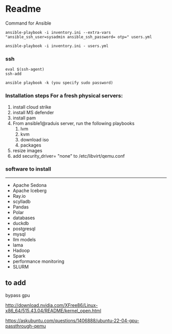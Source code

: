 # Readme

Command for Ansible
```
ansible-playbook -i inventory.ini --extra-vars "ansible_ssh_user=sysadmin ansible_ssh_password= otp=" users.yml
```
```
ansible-playbook -i inventory.ini - users.yml
```
  
  ### ssh
```
eval $(ssh-agent)
ssh-add
```
  
 ```  
ansible playbook -k (you specify sudo password)
```
  
  
### Installation steps For a fresh physical servers:

 1. install cloud strike
 2. install MS defender
 3. install pam
 4. From ansible1@raduis server, run the following playbooks
	 1. lvm
	 2. kvm
	 3. download iso
	 4. packages
5. resize images
6. add security_driver= "none" to /etc/libvirt/qemu.conf

  

### software to install
--------------------
 - Apache Sedona
- Apache Iceberg
- Ray.io
- scylladb
- Pandas
- Polar
- databases
- duckdb
- postgresql
- mysql
- llm models
- lama
- Hadoop
- Spark
- performance monitoring
- SLURM


## to add

bypass gpu


http://download.nvidia.com/XFree86/Linux-x86_64/515.43.04/README/kernel_open.html

https://askubuntu.com/questions/1406888/ubuntu-22-04-gpu-passthrough-qemu